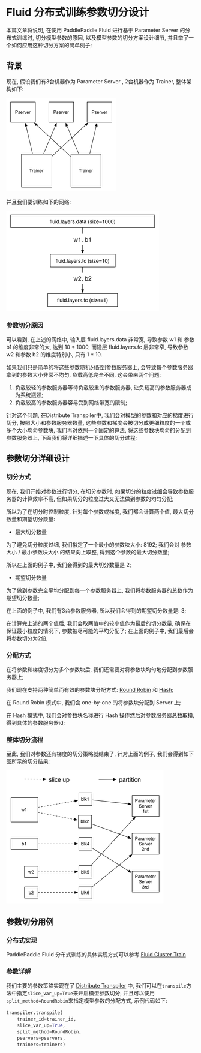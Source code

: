 # Fluid 分布式训练参数切分设计
本篇文章将说明, 在使用 PaddlePaddle Fluid 进行基于 Parameter Server 的分布式训练时, 切分模型参数的原因, 以及模型参数的切分方案设计细节, 并且举了一个如何应用这种切分方案的简单例子;

## 背景
现在, 假设我们有3台机器作为 Parameter Server , 2台机器作为 Trainer, 整体架构如下:

![fluid_3_ps_design.png](src/fluid_3_ps_design.png)

并且我们要训练如下的网络:

![fluid_3_layer_network](src/fluid_3_layers_network.png)

### 参数切分原因

可以看到, 在上述的网络中, 输入层 fluid.layers.data 非常宽, 导致参数 w1 和 参数 b1 的维度非常的大, 达到 10 * 1000, 而隐层 fluid.layers.fc 层非常窄, 导致参数 w2 和参数 b2 的维度特别小, 只有 1 * 10. 

如果我们只是简单的将这些参数随机分配到参数服务器上, 会导致每个参数服务器拿到的参数大小非常不均匀, 负载高低完全不同, 这会带来两个问题:

1. 负载较轻的参数服务器等待负载较重的参数服务器, 让负载高的参数服务器成为系统瓶颈;
2. 负载较高的参数服务器容易受到网络带宽的限制;

针对这个问题, 在Distribute Transpiler中, 我们会对模型的参数和对应的梯度进行切分, 按照大小和参数服务器数量, 这些参数和梯度会被切分成更细粒度的一个或多个大小均匀参数块, 我们再对依照一个固定的算法, 将这些参数块均匀的分配到参数服务器上, 下面我们将详细描述一下具体的切分过程;


## 参数切分详细设计
### 切分方式

现在, 我们开始对参数进行切分, 在切分参数时, 如果切分的粒度过细会导致参数服务器的计算效率不高, 但如果切分的粒度过大又无法做到参数的均匀分配;

所以为了在切分时控制粒度, 针对每个参数或梯度, 我们都会计算两个值, 最大切分数量和期望切分数量:

* 最大切分数量

为了避免切分粒度过细, 我们拟定了一个最小的参数块大小: 8192; 
我们会对 参数大小 / 最小参数块大小 的结果向上取整, 得到这个参数的最大切分数量;

所以在上面的例子中, 我们会得到的最大切分数量是 2;

* 期望切分数量

为了做到参数完全平均分配到每一个参数服务器上, 我们将参数服务器的总数作为期望切分数量;

在上面的例子中, 我们有3台参数服务器, 所以我们会得到的期望切分数量是: 3;

在计算完上述的两个值后, 我们会取两值中的较小值作为最后的切分数量, 确保在保证最小粒度的情况下, 参数被尽可能的平均分配了;
在上面的例子中, 我们最后会将参数切分为2份;

### 分配方式

在将参数和梯度切分为多个参数块后, 我们还需要对将参数块均匀地分配到参数服务器上;

我们现在支持两种简单而有效的参数块分配方式: [Round Robin](https://en.wikipedia.org/wiki/Round-robin_scheduling) 和 [Hash](https://en.wikipedia.org/wiki/Hash_function);

在 Round Robin 模式中, 我们会 one-by-one 的将参数块分配到 Server 上;

在 Hash 模式中, 我们会对参数块名称进行 Hash 操作然后对参数服务器总数取模, 得到具体的参数服务器id;

### 整体切分流程

至此, 我们对参数还有梯度的切分策略就结束了, 针对上面的例子, 我们会得到如下图所示的切分结果:

![fluid_parameter_slice_up](src/fluid_parameter_slice_up.png)


## 参数切分用例
### 分布式实现
PaddlePaddle Fluid 分布式训练的具体实现方式可以参考 [Fluid Cluster Train](../../howto/cluster/fluid_cluster_train_cn.md)

### 参数详解
我们主要的参数策略实现在了 [Distribute Transpiler](https://github.com/PaddlePaddle/Paddle/blob/develop/python/paddle/fluid/transpiler/distribute_transpiler.py) 中, 我们可以在```transpile```方法中指定```slice_var_up=True```来开启模型参数切分, 并且可以使用```split_method=RoundRobin```来指定模型参数的分配方式, 示例代码如下:

```python
transpiler.transpile(
	trainer_id=trainer_id,
	slice_var_up=True,
	split_method=RoundRobin,
	pservers=pservers,
	trainers=trainers)
```
